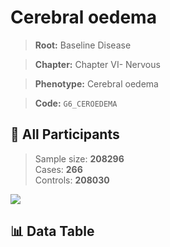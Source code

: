 # Cerebral oedema

> **Root:** Baseline Disease  

> **Chapter:** Chapter VI- Nervous  

> **Phenotype:** Cerebral oedema  

> **Code:** `G6_CEROEDEMA`

## 🧪 All Participants  
> Sample size: **208296**  
> Cases: **266**  
> Controls: **208030**
<img src="/Sensitive/Figures/ALL/Incidence/G6_CEROEDEMA.png"/>

## 📊 Data Table
<CsvTableMRF src="/Sensitive/Data/ALL/Incidence/COX_G6_CEROEDEMA.csv"/>

